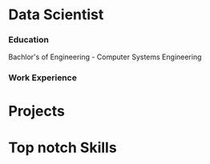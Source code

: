 # Data Scientist
### Education
Bachlor's of Engineering - Computer Systems Engineering
### Work Experience

# Projects
# Top notch Skills

